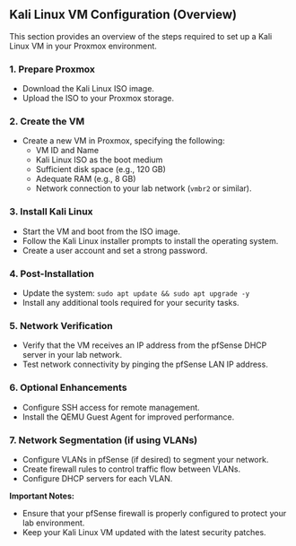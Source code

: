 ## Kali Linux VM Configuration (Overview)

This section provides an overview of the steps required to set up a Kali Linux VM in your Proxmox environment.

### 1. Prepare Proxmox

*   Download the Kali Linux ISO image.
*   Upload the ISO to your Proxmox storage.

### 2. Create the VM

*   Create a new VM in Proxmox, specifying the following:
    *   VM ID and Name
    *   Kali Linux ISO as the boot medium
    *   Sufficient disk space (e.g., 120 GB)
    *   Adequate RAM (e.g., 8 GB)
    *   Network connection to your lab network (`vmbr2` or similar).

### 3. Install Kali Linux

*   Start the VM and boot from the ISO image.
*   Follow the Kali Linux installer prompts to install the operating system.
*   Create a user account and set a strong password.

### 4. Post-Installation

*   Update the system: `sudo apt update && sudo apt upgrade -y`
*   Install any additional tools required for your security tasks.

### 5. Network Verification

*   Verify that the VM receives an IP address from the pfSense DHCP server in your lab network.
*   Test network connectivity by pinging the pfSense LAN IP address.

### 6. Optional Enhancements

*   Configure SSH access for remote management.
*   Install the QEMU Guest Agent for improved performance.

### 7. Network Segmentation (if using VLANs)

*   Configure VLANs in pfSense (if desired) to segment your network.
*   Create firewall rules to control traffic flow between VLANs.
*   Configure DHCP servers for each VLAN.

**Important Notes:**

*   Ensure that your pfSense firewall is properly configured to protect your lab environment.
*   Keep your Kali Linux VM updated with the latest security patches.
